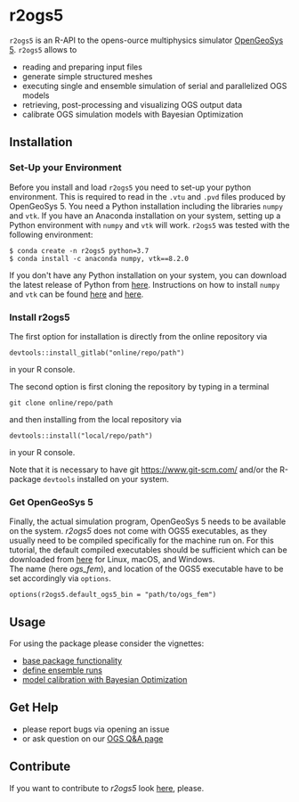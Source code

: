 # r2ogs5

`r2ogs5` is an R-API to the opens-ource multiphysics simulator [OpenGeoSys 5](https://www.opengeosys.org/ogs-5/).
`r2ogs5` allows to

* reading and preparing input files
* generate simple structured meshes
* executing single and ensemble simulation of serial and parallelized OGS models
* retrieving, post-processing and visualizing OGS output data
* calibrate OGS simulation models with Bayesian Optimization


## Installation

### Set-Up your Environment

Before you install and load `r2ogs5` you need to set-up your python environment. 
This is required to read in the `.vtu` and `.pvd` files produced by OpenGeoSys 5.
You need a Python installation including the libraries `numpy` and `vtk`. 
If you have an Anaconda installation on your system, setting up a Python environment with `numpy` and `vtk` will work. `r2ogs5` was tested with the following environment:
```
$ conda create -n r2ogs5 python=3.7
$ conda install -c anaconda numpy, vtk==8.2.0
```

If you don't have any Python installation on your system, you can download the latest release of Python from [here](https://www.python.org/downloads/). Instructions on how to install `numpy` and `vtk` can be found [here](https://numpy.org/install/) and  [here](https://pypi.org/project/vtk/).


### Install r2ogs5

The first option for installation is directly from the online repository via
```
devtools::install_gitlab("online/repo/path")
```
in your R console.  

The second option is first cloning the repository by typing in a terminal 
```
git clone online/repo/path
```
and then installing from the local repository via
```
devtools::install("local/repo/path")
```
in your R console.

Note that it is necessary to have git https://www.git-scm.com/
and/or the R-package `devtools` installed on your system. 


### Get OpenGeoSys 5  

Finally, the actual simulation program, OpenGeoSys 5 needs to be available on the system.
*r2ogs5* does not come with OGS5 executables, as they usually
need to be compiled specifically for the machine run on. For this tutorial, the default compiled
executables should be sufficient which can be downloaded from [here](https://www.opengeosys.org/ogs-5/) for Linux, macOS, and Windows.  
The name (here *ogs_fem*), and location of the OGS5 executable have to be set accordingly via `options`.

```
options(r2ogs5.default_ogs5_bin = "path/to/ogs_fem")
```


## Usage

For using the package please consider the vignettes:

* [base package functionality](vignettes/r2ogs5.Rmd)
* [define ensemble runs](Ensembles/cal_bayesOpt.Rmd)
* [model calibration with Bayesian Optimization](vignettes/cal_bayesOpt.Rmd)


## Get Help

* please report bugs via opening an issue
* or ask question on our [OGS Q&A page](https://discourse.opengeosys.org/)


## Contribute

If you want to contribute to *r2ogs5* look [here](CONTRIBUTING.md), please.
